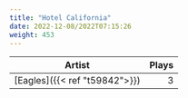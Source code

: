 ```yaml
---
title: "Hotel California"
date: 2022-12-08/2022T07:15:26
weight: 453
---
```




 Artist | Plays 
----- | -----:
[Eagles]({{< ref "t59842">}}) | 3
